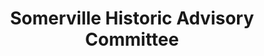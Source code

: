 ---
layout: repo
title: "Somerville Historic Advisory Committee"
id: 12875
permalink: repos/12875/
---